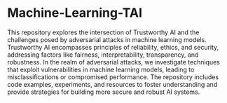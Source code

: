 # Machine-Learning-TAI
This repository explores the intersection of Trustworthy AI and the challenges posed by adversarial attacks in machine learning models. Trustworthy AI encompasses principles of reliability, ethics, and security, addressing factors like fairness, interpretability, transparency, and robustness. In the realm of adversarial attacks, we investigate techniques that exploit vulnerabilities in machine learning models, leading to misclassifications or compromised performance. The repository includes code examples, experiments, and resources to foster understanding and provide strategies for building more secure and robust AI systems.

